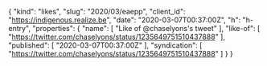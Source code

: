 {
  "kind": "likes",
  "slug": "2020/03/eaepp",
  "client_id": "https://indigenous.realize.be",
  "date": "2020-03-07T00:37:00Z",
  "h": "h-entry",
  "properties": {
    "name": [
      "Like of @chaselyons's tweet"
    ],
    "like-of": [
      "https://twitter.com/chaselyons/status/1235649751510437888"
    ],
    "published": [
      "2020-03-07T00:37:00Z"
    ],
    "syndication": [
      "https://twitter.com/chaselyons/status/1235649751510437888"
    ]
  }
}
